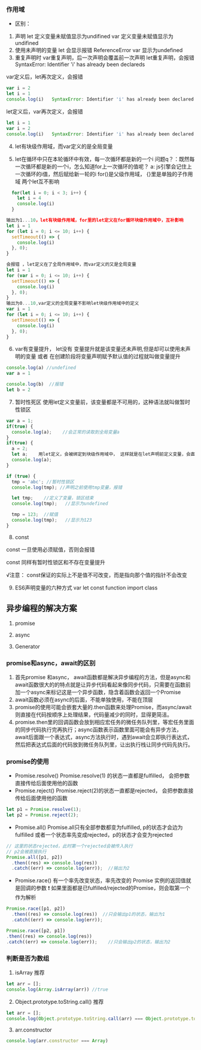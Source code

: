 ### 作用域
- 区别：
1. 声明
let 定义变量未赋值显示为undifined
var 定义变量未赋值显示为undifined
2. 使用未声明的变量
let 会显示报错  ReferenceError
var 显示为undefined
3. 重复声明时
var重复声明，后一次声明会覆盖前一次声明
let重复声明，会报错   SyntaxError: Identifier 'i' has already been declareds

var定义后，let再次定义，会报错
```js
var i = 2
let i = 1
console.log(i)   SyntaxError: Identifier 'i' has already been declared
```
let定义后，var再次定义，会报错
```js
let i = 1
var i = 2
console.log(i)   SyntaxError: Identifier 'i' has already been declared
```
4. let有块级作用域，而var定义的是全局变量

5. let在循环中只在本轮循环中有效，每一次循环都是新的一个i
问题q？：既然每一次循环都是新的一个i，怎么知道for上一次循环的值呢？
a:  js引擎会记住上一次循环的i值，然后赋给新一轮的i
for()是父级作用域， {}里是单独的子作用域 两个let互不影响
```js
  for(let i = 0; i < 3; i++) {
    let i = 4
    console.log(i)
  }
```

```js
输出为1...10，let有块级作用域，for里的let定义在for循环块级作用域中，互补影响
let i = 1
for (let i = 0; i <= 10; i++) {
  setTimeout(() => {
    console.log(i)
  }, 0);
}

会报错 ，let定义在了全局作用域中，而var定义的又是全局变量
let i = 1
for (var i = 0; i <= 10; i++) {
  setTimeout(() => {
    console.log(i)
  }, 0);
}
输出为0...10,var定义的全局变量不影响let块级作用域中的定义
var i = 1
for (let i = 0; i <= 10; i++) {
  setTimeout(() => {
    console.log(i)
  }, 0);
}
```

6. var有变量提升， let没有
变量提升就是该变量还未声明,但是却可以使用未声明的变量 或者 在创建阶段将变量声明赋予默认值的过程就叫做变量提升
```js
console.log(a) //undefined
var a = 1

console.log(b)  //报错
let b = 2
```

7. 暂时性死区
使用let定义变量前，该变量都是不可用的，这种语法就叫做暂时性锁区
```js
var a = 1;
if(true) {
  console.log(a);    //会正常的读取到全局变量a
}
if(true) {
  a = 2;  
  let a;    用let定义，会被绑定到块级作用域中， 这样就是在let声明前定义变量，会直接报错
  console.log(a);
}

if (true) {
  tmp = 'abc'; //暂时性锁区
  console.log(tmp); //声明之前使用tmp变量，报错

  let tmp;    //定义了变量，锁区结束
  console.log(tmp);   //显示为undefined

  tmp = 123;  //赋值
  console.log(tmp);   //显示为123
}
```
8. const 

const 一旦使用必须赋值，否则会报错

const 同样有暂时性锁区和不存在变量提升

√注意： const保证的实际上不是值不可改变，而是指向那个值的指针不会改变

9. ES6声明变量的六种方式
var let const function  import class


## 异步编程的解决方案

1.  promise

2.  async 

3. Generator

### promise和async，await的区别

1. 首先promise 和async， await函数都是解决异步编程的方法，但是async和await函数很大的的特点就是让异步代码看起来像同步代码，只需要在函数前加一个async来标记这是一个异步函数，隐含着函数会返回一个Promise
2. await函数必须在async的后面，不能单独使用，不能在顶层
3. promise的使用可能会嵌套大量的.then函数来处理Promise，而async/await则直接在代码按顺序上处理结果，代码量减少的同时，显得更简洁。
4. promise.then里的回调函数会放到相应宏任务的微任务队列里，等宏任务里面的同步代码执行完再执行；async函数表示函数里面可能会有异步方法，await后面跟一个表达式，async方法执行时，遇到await会立即执行表达式，然后把表达式后面的代码放到微任务队列里，让出执行栈让同步代码先执行。

### promise的使用
- Promise.resolve()  Promise.resolve(1) 的状态一直都是fulfilled， 会把参数直接传给后面使用他的函数
- Promise.reject()  Promise.reject(2)的状态一直都是rejected， 会把参数直接传给后面使用他的函数
```js
let p1 = Promise.resolve(1);  
let p2 = Promise.reject(2);
```
- Promise.all()  Promise.all只有全部参数都变为fulfilled, p的状态才会边为fulfilled 或者一个状态率先变成rejected，p的状态才会变为rejected
```js
// 这里的状态rejected，此时第一个rejected会被传入执行
// p2会被直接执行
Promise.all([p1, p2])
  .then((res) => console.log(res))   
  .catch((err) => console.log(err));  //输出为2
```
- Promise.race() 有一个率先改变状态，率先改变的 Promise 实例的返回值就是回调的参数
❗ 如果里面都是已fulfilled/rejected的Promise，则会取第一个作为解析
```js
Promise.race([p1, p2])
  .then((res) => console.log(res))  //只会输出p1的状态，输出为1
  .catch((err) => console.log(err));

Promise.race([p2, p1])
.then((res) => console.log(res))
.catch((err) => console.log(err));    //只会输出p2的状态，输出为2
```

### 判断是否为数组
1.  isArray   推荐
```js
let arr = [];
console.log(Array.isArray(arr)) //true
``` 
2. Object.prototype.toString.call() 推荐
```js
let arr = [];
console.log(Object.prototype.toString.call(arr) === Object.prototype.toString.call([]))
```
3. arr.constructor
```js
console.log(arr.constructor === Array)
```